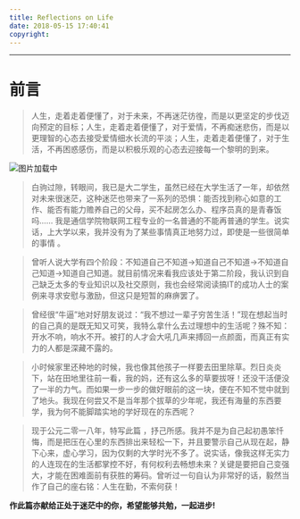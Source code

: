 ```yaml
---
title: Reflections on Life
date: 2018-05-15 17:40:41
copyright:  
---
```


----
# 前言
>人生，走着走着便懂了，对于未来，不再迷茫彷徨，而是以更坚定的步伐迈向预定的目标；人生，走着走着便懂了，对于爱情，不再痴迷悲伤，而是以更理智的心态去接受爱情细水长流的平淡；人生，走着走着便懂了，对于生活，不再困惑感伤，而是以积极乐观的心态去迎接每一个黎明的到来。
<!-- more -->

![图片加载中](/img/587000.jpg)

>白驹过隙，转眼间，我已是大二学生，虽然已经在大学生活了一年，却依然对未来很迷茫，这种迷茫也带来了一系列的恐惧：能否找到称心如意的工作、能否有能力赡养自己的父母，买不起房怎么办、程序员真的是青春饭吗......
我是通信学院物联网工程专业的一名普通的不能再普通的学生。说实话，上大学以来，我并没有为了某些事情真正地努力过，即使是一些很简单的事情 。

>曾听人说大学有四个阶段：不知道自己不知道->知道自己不知道->不知道自己知道->知道自己知道。就目前情况来看我应该处于第二阶段，我认识到自己缺乏太多的专业知识以及社交原则，我也会经常阅读搞IT的成功人士的案例来寻求安慰与激励，但这只是短暂的麻痹罢了。

>曾经很“牛逼”地对好朋友说过：“我不想过一辈子穷苦生活！”现在想起当时的自己真的是既无知又可笑，我特么拿什么去过理想中的生活呢？殊不知：开水不响，响水不开。被打的人才会大吼几声来搏回一点颜面，而真正有实力的人都是深藏不露的。

>小时候家里还种地的时候，我也像其他孩子一样要去田里除草。烈日炎炎下，站在田地里往前一看，我的妈，还有这么多的草要拔呀！还没干活便没了一半的力气。而如果一步一步的做好眼前的这一块，便在不知不觉中就到了地头。我现在何尝又不是当年那个拔草的少年呢，我还有海量的东西要学，我为何不能脚踏实地的学好现在的东西呢？

>现于公元二零一八年，特写此篇 ，抒己所感。我并不是为自己起初愚笨忏悔，而是把压在心里的东西排出来轻松一下，并且要警示自己从现在起，静下心来，虚心学习，因为仅剩的大学时光不多了。说实话，像我这样无实力的人连现在的生活都掌控不好，有何权利去畅想未来？关键是要把自己变强大，才能在困难面前有获胜的筹码。曾听过一句自认为非常好的话，毅然当作了自己的座右铭：人生在勤，不索何获！

**作此篇亦献给正处于迷茫中的你，希望能够共勉，一起进步!**
